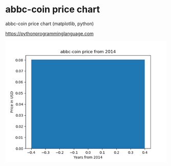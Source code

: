 # abbc-coin price chart 

abbc-coin price chart (matplotlib, python)

https://pythonprogramminglanguage.com

<img src='chart.png'>
